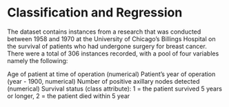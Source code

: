 # Classification and Regression
The dataset contains instances from a research that was conducted between 1958 and 1970 at the University of Chicago’s Billings Hospital on the survival of patients who had undergone surgery for breast cancer. There were a total of 306 instances recorded, with a pool of four variables namely the following:

Age of patient at time of operation (numerical)
Patient’s year of operation (year - 1900, numerical)
Number of positive axillary nodes detected (numerical)
Survival status (class attribute): 1 = the patient survived 5 years or longer, 2 = the patient died within 5 year
